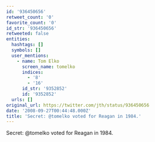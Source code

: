 ```yaml
---
id: '936450656'
retweet_count: '0'
favorite_count: '0'
id_str: '936450656'
retweeted: false
entities:
  hashtags: []
  symbols: []
  user_mentions:
    - name: Tom Elko
      screen_name: tomelko
      indices:
        - '8'
        - '16'
      id_str: '9352852'
      id: '9352852'
  urls: []
original_url: https://twitter.com/jth/status/936450656
date: '2008-09-27T00:44:48.000Z'
title: 'Secret: @tomelko voted for Reagan in 1984.'
---
```


Secret: @tomelko voted for Reagan in 1984.